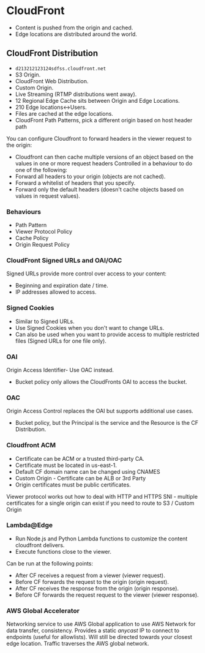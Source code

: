 # CloudFront

- Content is pushed from the origin and cached.
- Edge locations are distributed around the world.

## CloudFront Distribution
- ````d213212123124sdfss.cloudfront.net```` 
- S3 Origin.
- CloudFront Web Distribution. 
- Custom Origin.
- Live Streaming (RTMP distributions went away).
- 12 Regional Edge Cache sits between Origin and Edge Locations.
- 210 Edge locations<->Users.
- Files are cached at the edge locations.
- CloudFront Path Patterns, pick a different origin based on host header path

You can configure Cloudfront to forward headers in the viewer request to the origin:
- Cloudfront can then cache multiple versions of an object based on the values in one or more request headers
Controlled in a behaviour to do one of the following:
- Forward all headers to your origin (objects are not cached).
- Forward a whitelist of headers that you specify.
- Forward only the default headers (doesn't cache objects based on values in request values).

### Behaviours

- Path Pattern
- Viewer Protocol Policy
- Cache Policy
- Origin Request Policy

### CloudFront Signed URLs and OAI/OAC

Signed URLs provide more control over access to your content:
- Beginning and expiration date / time.
- IP addresses allowed to access.

### Signed Cookies

- Similar to Signed URLs.
- Use Signed Cookies when you don't want to change URLs.
- Can also be used when you want to provide access to multiple restricted files (Signed URLs for one file only).

### OAI

Origin Access Identifier- Use OAC instead.

- Bucket policy only allows the CloudFronts OAI to access the bucket.

### OAC

Origin Access Control replaces the OAI but supports additional use cases.

- Bucket policy, but the Principal is the service and the Resource is the CF Distribution.

### Cloudfront ACM

- Certificate can be ACM or a trusted third-party CA.
- Certificate must be located in us-east-1.
- Default CF domain name can be changed using CNAMES
- Custom Origin - Certificate can be ALB or 3rd Party
- Origin certificates must be public certificates.

Viewer protocol works out how to deal with HTTP and HTTPS
SNI - multiple certificates for a single origin can exist if you need to route to S3 / Custom Origin

### Lambda@Edge

- Run Node.js and Python Lambda functions to customize the content cloudfront delivers.
- Execute functions close to the viewer.

Can be run at the following points:

- After CF receives a request from a viewer (viewer request).
- Before CF forwards the request to the origin (origin request).
- After CF receives the response from the origin (origin response).
- Before CF forwards the request request to the viewer (viewer response).

### AWS Global Accelerator

Networking service to use AWS Global application to use AWS Network for data transfer, consistency.
Provides a static *anycast* IP to connect to endpoints (useful for allowlists). Will still be directed towards your closest edge location.
Traffic traverses the AWS global network.



